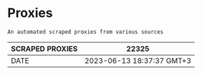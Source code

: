 # Proxies
    An automated scraped proxies from various sources

| SCRAPED PROXIES | 22325            |
|-----------------|---------------------------|
| DATE            | 2023-06-13 18:37:37 GMT+3          |